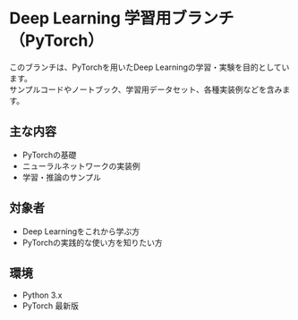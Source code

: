 # Deep Learning 学習用ブランチ（PyTorch）

このブランチは、PyTorchを用いたDeep Learningの学習・実験を目的としています。  
サンプルコードやノートブック、学習用データセット、各種実装例などを含みます。  

## 主な内容
- PyTorchの基礎
- ニューラルネットワークの実装例
- 学習・推論のサンプル

## 対象者
- Deep Learningをこれから学ぶ方
- PyTorchの実践的な使い方を知りたい方

## 環境
- Python 3.x
- PyTorch 最新版

